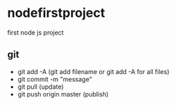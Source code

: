 # nodefirstproject
first node js project

## git 
- git add -A (git add filename or git add -A for all files)
- git commit -m "message" 
- git pull (update)
- git push origin master (publish)
